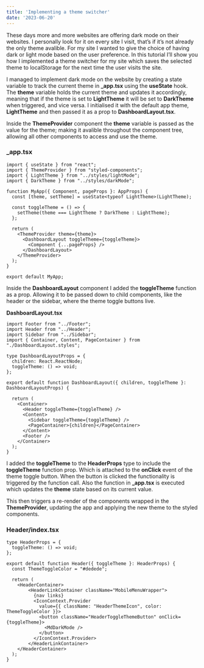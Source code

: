 ```yaml
---
title: 'Implementing a theme switcher'
date: '2023-06-20'
---
```


These days more and more websites are offering dark mode on their websites. I personally look for it on every site I visit, that’s if it’s not already the only theme avalible. For my site I wanted to give the choice of having dark or light mode based on the user preference. In this tutorial I’ll show you how I implemented a theme switcher for my site which saves the selected theme to localStorage for the next time the user visits the site.

I managed to implement dark mode on the website by creating a state variable to track the current theme in **_app.tsx** using the **useState** hook. The **theme** variable holds the current theme and updates it accordingly, meaning that if the theme is set to **LightTheme** it will be set to **DarkTheme** when triggered, and vice versa. I initialised it with the default app theme, **LightTheme** and then passed it as a prop to **DashboardLayout.tsx**.

Inside the **ThemeProvider** component the **theme** variable is passed as the value for the theme; making it avalible throughout the component tree, allowing all other components to access and use the theme.

### _app.tsx
```tsx
import { useState } from "react";
import { ThemeProvider } from "styled-components";
import { LightTheme } from "../styles/lightMode";
import { DarkTheme } from "../styles/darkMode";

function MyApp({ Component, pageProps }: AppProps) {
  const [theme, setTheme] = useState<typeof LightTheme>(LightTheme);

  const toggleTheme = () => {
    setTheme(theme === LightTheme ? DarkTheme : LightTheme);
  };

  return (
    <ThemeProvider theme={theme}>
      <DashboardLayout toggleTheme={toggleTheme}>
        <Component {...pageProps} />
      </DashboardLayout>
    </ThemeProvider>
  );
}

export default MyApp;
```

 Inside the **DashboardLayout** component I added the **toggleTheme** function as a prop. Allowing it to be passed down to child components, like the header or the sidebar, where the theme toggle buttons live.

**DashboardLayout.tsx**
```tsx
import Footer from "../Footer";
import Header from "../Header";
import Sidebar from "../Sidebar";
import { Container, Content, PageContainer } from "./DashboardLayout.styles";

type DashboardLayoutProps = {
  children: React.ReactNode;
  toggleTheme: () => void;
};

export default function DashboardLayout({ children, toggleTheme }: DashboardLayoutProps) {

  return (
    <Container>
      <Header toggleTheme={toggleTheme} />
      <Content>
        <Sidebar toggleTheme={toggleTheme} />
        <PageContainer>{children}</PageContainer>
      </Content>
      <Footer />
    </Container>
  );
}
```

I added the **toggleTheme** to the **HeaderProps** type to include the **toggleTheme** function prop. Which is attached to the **onClick** event of the theme toggle button. When the button is clicked the functionality is triggered by the function call. Also the function in **_app.tsx** is executed which updates the **theme** state based on its current value.

This then triggers a re-render of the components wrapped in the **ThemeProvider**, updating the app and applying the new theme to the styled components.

### Header/index.tsx
```tsx
type HeaderProps = {
  toggleTheme: () => void;
};

export default function Header({ toggleTheme }: HeaderProps) {
  const ThemeToggleColor = "#dedede";

  return (
    <HeaderContainer>
        <HeaderLinkContainer className="MobileMenuWrapper">
          {nav links}
          <IconContext.Provider
            value={{ className: "HeaderThemeIcon", color: ThemeToggleColor }}>
            <button className="HeaderToggleThemeButton" onClick={toggleTheme}>
              <MdDarkMode />
            </button>
          </IconContext.Provider>
        </HeaderLinkContainer>
    </HeaderContainer>
  );
}
```